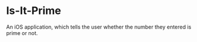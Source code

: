 # Is-It-Prime
An iOS application, which tells the user whether the number they entered is prime or not.

